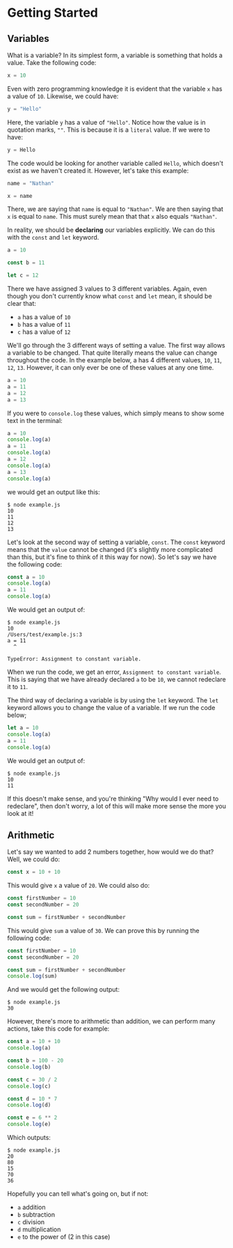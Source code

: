 # Getting Started

## Variables

What is a variable? In its simplest form, a variable is something that holds a value. Take the following code:

```js
x = 10
```

Even with zero programming knowledge it is evident that the variable `x` has a value of `10`. Likewise, we could have:

```js
y = "Hello"
```

Here, the variable `y` has a value of `"Hello"`. Notice how the value is in quotation marks, `""`. This is because it is a `literal` value. If we were to have:

```js
y = Hello
```

The code would be looking for another variable called `Hello`, which doesn't exist as we haven't created it. However, let's take this example:

```js
name = "Nathan"

x = name
```

There, we are saying that `name` is equal to `"Nathan"`. We are then saying that `x` is equal to `name`. This must surely mean that that `x` also equals `"Nathan"`.

In reality, we should be **declaring** our variables explicitly. We can do this with the `const` and `let` keyword. 

```js
a = 10

const b = 11

let c = 12
```

There we have assigned 3 values to 3 different variables. Again, even though you don't currently know what `const` and `let` mean, it should be clear that:

- `a` has a value of `10`
- `b` has a value of `11`
- `c` has a value of `12`

We'll go through the 3 different ways of setting a value. The first way allows a variable to be changed. That quite literally means the value can change throughout the code. In the example below, a has 4 different values, `10`, `11`, `12`, `13`. However, it can only ever be one of these values at any one time.

```js
a = 10
a = 11
a = 12
a = 13
```

If you were to `console.log` these values, which simply means to show some text in the terminal:

```js
a = 10
console.log(a)
a = 11
console.log(a)
a = 12
console.log(a)
a = 13
console.log(a)
```
we would get an output like this:
```unix
$ node example.js
10
11
12
13
```

Let's look at the second way of setting a variable, `const`. The `const` keyword means that the `value` cannot be changed (it's slightly more complicated than this, but it's fine to think of it this way for now). So let's say we have the following code:

```js
const a = 10
console.log(a)
a = 11
console.log(a)
```

We would get an output of:
```terminal
$ node example.js
10
/Users/test/example.js:3
a = 11
  ^

TypeError: Assignment to constant variable.
```

When we run the code, we get an error, `Assignment to constant variable`. This is saying that we have already declared `a` to be `10`, we cannot redeclare it to `11`.

The third way of declaring a variable is by using the `let` keyword. The `let` keyword allows you to change the value of a variable. If we run the code below;

```js
let a = 10
console.log(a)
a = 11
console.log(a)
```

We would get an output of:

```
$ node example.js
10
11
```

If this doesn't make sense, and you're thinking "Why would I ever need to redeclare", then don't worry, a lot of this will make more sense the more you look at it!

## Arithmetic

Let's say we wanted to add 2 numbers together, how would we do that? Well, we could do:

```js
const x = 10 + 10
```

This would give `x` a value of `20`. We could also do:

```js
const firstNumber = 10
const secondNumber = 20

const sum = firstNumber + secondNumber
```

This would give `sum` a value of `30`. We can prove this by running the following code:

```js
const firstNumber = 10
const secondNumber = 20

const sum = firstNumber + secondNumber
console.log(sum)
```

And we would get the following output:

```terminal
$ node example.js
30
```

However, there's more to arithmetic than addition, we can perform many actions, take this code for example:

```js
const a = 10 + 10
console.log(a)

const b = 100 - 20
console.log(b)

const c = 30 / 2
console.log(c)

const d = 10 * 7
console.log(d)

const e = 6 ** 2
console.log(e)
```

Which outputs:

```terminal
$ node example.js
20
80
15
70
36
```

Hopefully you can tell what's going on, but if not:

- `a` addition
- `b` subtraction
- `c` division
- `d` multiplication
- `e` to the power of (2 in this case)
